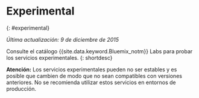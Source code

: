 

# Experimental
{: #experimental}

*Última actualización: 9 de diciembre de 2015*

Consulte el catálogo {{site.data.keyword.Bluemix_notm}} Labs para probar los servicios experimentales.
{: shortdesc} 



**Atención:** Los servicios experimentales pueden no ser estables y es posible que cambien de modo que no sean compatibles con versiones anteriores. No se recomienda utilizar estos servicios en entornos de producción. 

